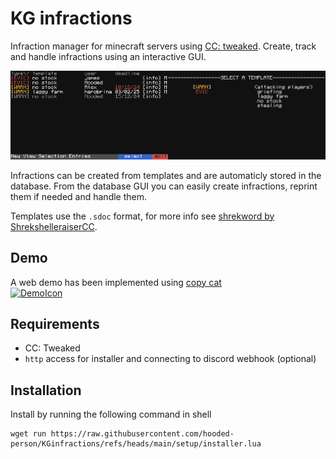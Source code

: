 # KG infractions

Infraction manager for minecraft servers using [CC: tweaked](https://tweaked.cc/). Create, track and handle infractions using an interactive GUI. 

<img src="images/GUI_viewDatabase.png" width=50% ><img src="images/GUI_selectMessage.png" width=50%>

Infractions can be created from templates and are automaticly stored in the database. From the database GUI you can easily create infractions, reprint them if needed and handle them.

Templates use the `.sdoc` format, for more info see [shrekword by ShrekshelleraiserCC](https://github.com/ShrekshelleraiserCC/shrekword/).

## Demo
A web demo has been implemented using [copy cat](https://github.com/SquidDev-CC/copy-cat)  
[![DemoIcon]][DemoLink]  


## Requirements
- CC: Tweaked
- `http` access for installer and connecting to discord webhook (optional)

## Installation
Install by running the following command in shell
```
wget run https://raw.githubusercontent.com/hooded-person/KGinfractions/refs/heads/main/setup/installer.lua
```

<!-- definitions -->
[DemoLink]: https://copy-cat.squiddev.cc/?startup=c2hlbGwucnVuKCd3Z2V0IHJ1biBodHRwczovL3Jhdy5naXRodWJ1c2VyY29udGVudC5jb20vaG9vZGVkLXBlcnNvbi9LR2luZnJhY3Rpb25zL3JlZnMvaGVhZHMvbWFpbi9zZXR1cC9pbnN0YWxsZXIubHVhIHtyZWJvb3Q9ZmFsc2Usc291cmNlPSJkZW1vIn0nKQ== 'Head to demo'  
[DemoIcon]: https://img.shields.io/badge/web_demo-black?style=for-the-badge&logoColor=yellow&logo=gnometerminal